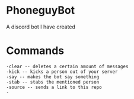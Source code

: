 # PhoneguyBot
A discord bot I have created

# Commands
```-count -- adds one number
-clear -- deletes a certain amount of messages
-kick -- kicks a person out of your server
-say -- makes the bot say something
-stab -- stabs the mentioned person
-source -- sends a link to this repo
-
